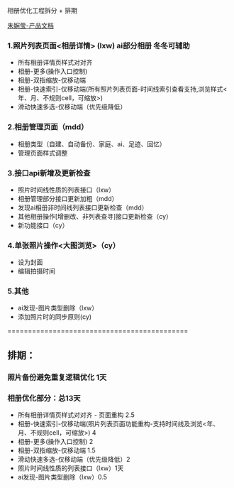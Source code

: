 相册优化工程拆分 + 排期

[朱婉莹-产品文档](https://lanhuapp.com/url/K30OI-okW9n)

### 1.照片列表页面<相册详情> (lxw) ai部分相册 冬冬可辅助   
* 所有相册详情页样式对对齐 
* 相册-更多(操作入口控制) 
* 相册-双指缩放-仅移动端  
* 相册-快速索引-仅移动端(所有照片列表页面-时间线索引查看支持,浏览样式<年、月、不规则cell，可缩放>) 
* 滑动快速多选-仅移动端（优先级降低） 

### 2.相册管理页面（mdd）
* 相册类型（自建、自动备份、家庭、ai、足迹、回忆）
* 管理页面样式调整

### 3.接口api新增及更新检查
* 照片时间线性质的列表接口（lxw）
* 相册管理部分接口更新加粗（mdd）
* 发现ai相册非时间线列表接口更新检查（mdd）
* 其他相册操作[增删改、非列表查寻]接口更新检查（cy）
* 新功能接口（cy）

### 4.单张照片操作<大图浏览>（cy）
* 设为封面
* 编辑拍摄时间

### 5.其他
* ai发现-图片类型删除（lxw）
* 添加照片时的同步原则(cy)


============================================
## 排期：
### 照片备份避免重复逻辑优化 1天
### 相册优化部分：总13天
* 所有相册详情页样式对对齐 - 页面重构 2.5
* 相册-快速索引-仅移动端(照片列表页面功能重构-支持时间线及浏览<年、月、不规则cell，可缩放>) 4
* 相册-更多(操作入口控制) 2
* 相册-双指缩放-仅移动端 1.5
* 滑动快速多选-仅移动端（优先级降低）2
* 照片时间线性质的列表接口（lxw）1天
* ai发现-图片类型删除（lxw）0.5



